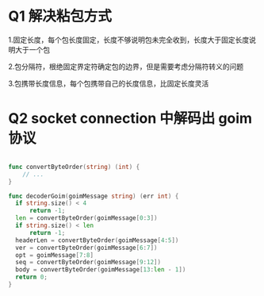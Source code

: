 # Q1 解决粘包方式
1.固定长度，每个包长度固定，长度不够说明包未完全收到，长度大于固定长度说明大于一个包

2.包分隔符，根绝固定界定符确定包的边界，但是需要考虑分隔符转义的问题

3.包携带长度信息，每个包携带自己的长度信息，比固定长度灵活

# Q2 socket connection 中解码出 goim 协议

``` go

func convertByteOrder(string) (int) {
    // ...
}

func decoderGoim(goimMessage string) (err int) {
  if string.size() < 4 
      return -1;
  len = convertByteOrder(goimMessage[0:3])
  if string.size() < len
      return -1;
  headerLen = convertByteOrder(goimMessage[4:5])
  ver = convertByteOrder(goimMessage[6:7])
  opt = goimMessage[7:8]
  seq = convertByteOrder(goimMessage[9:12])
  body = convertByteOrder(goimMessage[13:len - 1])
  return 0;
}

```
